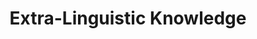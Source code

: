 ---
types: "word"

title: "Extra-Linguistic Knowledge"

categories: ['']

tags: ['Extra', 'Linguistic', 'Knowledge']

arabic: ['معرفة إضافية خارج إطار المعرفة اللغوية']

publishers: ['خوارزميات الذكاء الاصطناعي في تحليل النص العربي']

types: "word"

slug: ""
---